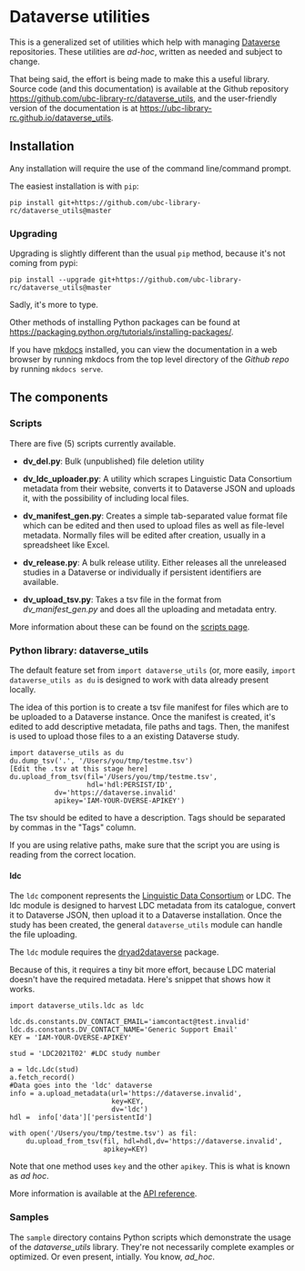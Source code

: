# Dataverse utilities

This is a generalized set of utilities which help with managing [Dataverse](https://dataverse.org) repositories. These utilities are _ad-hoc_, written as needed and subject to change.

That being said, the effort is being made to make this a useful library. Source code (and this documentation) is available at the Github repository <https://github.com/ubc-library-rc/dataverse_utils>, and the user-friendly version of the documentation is at <https://ubc-library-rc.github.io/dataverse_utils>.

## Installation

Any installation will require the use of the command line/command prompt.

The easiest installation is with `pip`:

```
pip install git+https://github.com/ubc-library-rc/dataverse_utils@master
```

### Upgrading
Upgrading is slightly different than the usual `pip` method, because it's not coming from pypi:

```
pip install --upgrade git+https://github.com/ubc-library-rc/dataverse_utils@master
```
Sadly, it's more to type.

Other methods of installing Python packages can be found at <https://packaging.python.org/tutorials/installing-packages/>.

If you have [mkdocs](https://www.mkdocs.org) installed, you can view the documentation in a web browser by running mkdocs from the top level directory of the  *Github repo* by running `mkdocs serve`.

## The components

### Scripts

There are five (5) scripts currently available.

* **dv_del.py**: Bulk (unpublished) file deletion utility

* **dv_ldc_uploader.py**: A utility which scrapes Linguistic Data Consortium metadata from their website, converts it to Dataverse JSON and uploads it, with the possibility of including local files.

* **dv_manifest_gen.py**: Creates a simple tab-separated value format file which can be edited and then used to upload files as well as file-level metadata. Normally files will be edited after creation, usually in a spreadsheet like Excel.

* **dv_release.py**: A bulk release utility. Either releases all the unreleased studies in a Dataverse or individually if persistent identifiers are available.

* **dv_upload_tsv.py**: Takes a tsv file in the format from *dv_manifest_gen.py* and does all the uploading and metadata entry.

More information about these can be found on the [scripts page](scripts.md).

### Python library: dataverse_utils

The default feature set from `import dataverse_utils` (or, more easily, `import dataverse_utils as du` is designed to work with data already present locally.

The idea of this portion is to create a tsv file manifest for files which are to be uploaded to a Dataverse instance. Once the manifest is created, it's edited to add descriptive metadata, file paths and tags. Then, the manifest is used to upload those files to a an existing Dataverse study.

```
import dataverse_utils as du
du.dump_tsv('.', '/Users/you/tmp/testme.tsv')
[Edit the .tsv at this stage here]
du.upload_from_tsv(fil='/Users/you/tmp/testme.tsv',
                   hdl='hdl:PERSIST/ID',
		   dv='https://dataverse.invalid'
		   apikey='IAM-YOUR-DVERSE-APIKEY')
```

The tsv should be edited to have a description. Tags should be separated by commas in the "Tags" column.

If you are using relative paths, make sure that the script you are using is reading from the correct location.

#### ldc

The `ldc` component represents the [Linguistic Data Consortium](https://catalog.ldc.upenn.edu/) or LDC. The ldc module is designed to harvest LDC metadata from its catalogue, convert it to Dataverse JSON, then upload it to a Dataverse installation. Once the study has been created, the general `dataverse_utils` module can handle the file uploading.

The `ldc` module requires the [dryad2dataverse](https://github.com/ubc-library-rc/dryad2dataverse) package.

Because of this, it requires a tiny bit more effort, because LDC material doesn't have the required metadata. Here's snippet that shows how it works.

```
import dataverse_utils.ldc as ldc

ldc.ds.constants.DV_CONTACT_EMAIL='iamcontact@test.invalid'
ldc.ds.constants.DV_CONTACT_NAME='Generic Support Email'
KEY = 'IAM-YOUR-DVERSE-APIKEY'

stud = 'LDC2021T02' #LDC study number

a = ldc.Ldc(stud)
a.fetch_record()
#Data goes into the 'ldc' dataverse
info = a.upload_metadata(url='https://dataverse.invalid', 
		  				 key=KEY, 
		  				 dv='ldc')
hdl =  info['data']['persistentId'] 

with open('/Users/you/tmp/testme.tsv') as fil:
	du.upload_from_tsv(fil, hdl=hdl,dv='https://dataverse.invalid', 
                       apikey=KEY)
```
Note that one method uses `key` and the other `apikey`. This is what is known as _ad hoc_. 

More information is available at the [API reference](api_ref.md).

### Samples

The `sample` directory contains Python scripts which demonstrate the usage of the _dataverse_utils_ library. They're not necessarily complete examples or optimized. Or even present, intially. You know,  _ad_hoc_.


